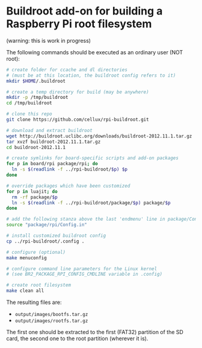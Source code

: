 # Buildroot add-on for building a Raspberry Pi root filesystem

(warning: this is work in progress)

The following commands should be executed as an ordinary user (NOT root):

```bash
# create folder for ccache and dl directories
# (must be at this location, the buildroot config refers to it)
mkdir $HOME/.buildroot

# create a temp directory for build (may be anywhere)
mkdir -p /tmp/buildroot
cd /tmp/buildroot

# clone this repo
git clone https://github.com/cellux/rpi-buildroot.git

# download and extract buildroot
wget http://buildroot.uclibc.org/downloads/buildroot-2012.11.1.tar.gz
tar xvzf buildroot-2012.11.1.tar.gz
cd buildroot-2012.11.1

# create symlinks for board-specific scripts and add-on packages
for p in board/rpi package/rpi; do
  ln -s $(readlink -f ../rpi-buildroot/$p) $p
done

# override packages which have been customized
for p in luajit; do
  rm -rf package/$p
  ln -s $(readlink -f ../rpi-buildroot/package/$p) package/$p
done

# add the following stanza above the last 'endmenu' line in package/Config.in:
source "package/rpi/Config.in"

# install customized buildroot config
cp ../rpi-buildroot/.config .

# configure (optional)
make menuconfig

# configure command line parameters for the Linux kernel
# (see BR2_PACKAGE_RPI_CONFIG_CMDLINE variable in .config)

# create root filesystem
make clean all
```

The resulting files are:

* `output/images/bootfs.tar.gz`
* `output/images/rootfs.tar.gz`

The first one should be extracted to the first (FAT32) partition of the SD
card, the second one to the root partition (wherever it is).

